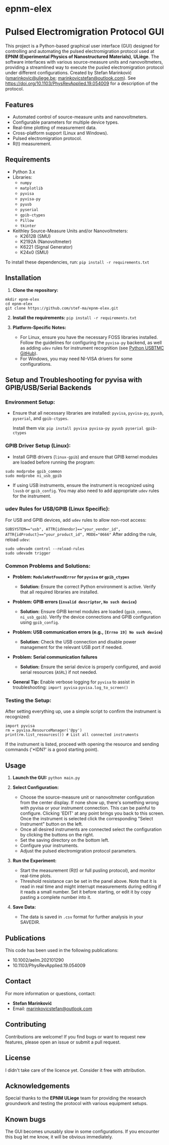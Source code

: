 # epnm-elex

# Pulsed Electromigration Protocol GUI

This project is a Python-based graphical user interface (GUI) designed for controlling and automating the pulsed electromigration protocol used at **EPNM (Experimental Physics of Nanostructured Materials)**, **ULiège**. The software interfaces with various source-measure units and nanovoltmeters, providing a streamlined way to execute the pusled electromigration protocol under different configurations. Created by Stefan Marinković (smarinkovic@uliege.be; marinkovicstefan@outlook.com). See https://doi.org/10.1103/PhysRevApplied.19.054009 for a description of the protocol.

## Features
- Automated control of source-measure units and nanovoltmeters.
- Configurable parameters for multiple device types.
- Real-time plotting of measurement data.
- Cross-platform support (Linux and Windows).
- Pulsed electromigration protocol.
- R(t) measurement.
  
## Requirements
- Python 3.x
- Libraries:
  - `numpy`
  - `matplotlib`
  - `pyvisa`
  - `pyvisa-py`
  - `pyusb`
  - `pyserial`
  - `gpib-ctypes`
  - `Pillow`
  - `tkinter`
- Keithley Source-Measure Units and/or Nanovoltmeters:
  - K2612B (SMU)
  - K2192A (Nanovoltmeter)
  - K6221 (Signal Generator)
  - K24x0 (SMU)

To install these dependencies, run:
```pip install -r requirements.txt```

## Installation
1. **Clone the repository:**
```
mkdir epnm-elex
cd epnm-elex
git clone https://github.com/stef-ma/epnm-elex.git
```
2. **Install the requirements:**
```pip install -r requirements.txt```


3. **Platform-Specific Notes:**
   - For Linux, ensure you have the necessary FOSS libraries installed. Follow the guidelines for configuring the `pyvisa-py` backend, as well as adding `udev` rules for instrument recognition (see [Python USBTMC GitHub](https://github.com/python-ivi/python-usbtmc)).
   - For Windows, you may need NI-VISA drivers for some configurations.

## Setup and Troubleshooting for pyvisa with GPIB/USB/Serial Backends

### Environment Setup:

- Ensure that all necessary libraries are installed: `pyvisa`, `pyvisa-py`, `pyusb`, `pyserial`, and `gpib-ctypes`.
  
  Install them via:
```pip install pyvisa pyvisa-py pyusb pyserial gpib-ctypes```


### GPIB Driver Setup (Linux):

- Install GPIB drivers (`linux-gpib`) and ensure that GPIB kernel modules are loaded before running the program:
```
sudo modprobe gpib_common
sudo modprobe ni_usb_gpib
```
- If using USB instruments, ensure the instrument is recognized using `lsusb` or `gpib_config`. You may also need to add appropriate `udev` rules for the instrument.

### udev Rules for USB/GPIB (Linux Specific):
  
For USB and GPIB devices, add `udev` rules to allow non-root access:

```SUBSYSTEM=="usb", ATTR{idVendor}=="your_vendor_id", ATTR{idProduct}=="your_product_id", MODE="0666"```
After adding the rule, reload `udev`:

```
sudo udevadm control --reload-rules
sudo udevadm trigger
```

### Common Problems and Solutions:

- **Problem: `ModuleNotFoundError` for `pyvisa` or `gpib_ctypes`**
  - **Solution:** Ensure the correct Python environment is active. Verify that all required libraries are installed.

- **Problem: GPIB errors (`invalid descriptor`, `No such device`)**
  - **Solution:** Ensure GPIB kernel modules are loaded (`gpib_common`, `ni_usb_gpib`). Verify the device connections and GPIB configuration using `gpib_config`.

- **Problem: USB communication errors (e.g., `[Errno 19] No such device`)**
  - **Solution:** Check the USB connection and disable power management for the relevant USB port if needed.

- **Problem: Serial communication failures**
  - **Solution:** Ensure the serial device is properly configured, and avoid serial resources (`ASRL`) if not needed.

- **General Tip:** Enable verbose logging for `pyvisa` to assist in troubleshooting:
```import pyvisa``` ```pyvisa.log_to_screen()```

### Testing the Setup:
After setting everything up, use a simple script to confirm the instrument is recognized:

```
import pyvisa
rm = pyvisa.ResourceManager('@py')
print(rm.list_resources()) # List all connected instruments
```

If the instrument is listed, proceed with opening the resource and sending commands ('*IDN?' is a good starting point).

## Usage
1. **Launch the GUI:**
```python main.py```

2. **Select Configuration:**
   - Choose the source-measure unit or nanovoltmeter configuration from the center display. If none show up, there's something wrong with pyvisa or your instrument connection. This can be painful to configure. Clicking 'EDIT' at any point brings you back to this screen. Once the instrument is selected click the corresponding "Select Instrument" button on the left.
   - Once all desired instruments are connected select the configuration by clicking the buttons on the right.
   - Set the saving directory on the bottom left.
   - Configure your instruments.
   - Adjust the pulsed electromigration protocol parameters.

3. **Run the Experiment:**
   - Start the measurement (R(t) or full pusling protocol), and monitor real-time plots.
   - Threshold resistance can be set in the panel above. Note that it is read in real time and might interrupt measurements during editing if it reads a small number. Set it before starting, or edit it by copy pasting a complete number into it.

4. **Save Data:**
   - The data is saved in `.csv` format for further analysis in your SAVEDIR.

## Publications
This code has been used in the following publications:
- 10.1002/aelm.202101290
- 10.1103/PhysRevApplied.19.054009

## Contact
For more information or questions, contact:
- **Stefan Marinković**
- Email: marinkovicstefan@outlook.com

## Contributing
Contributions are welcome! If you find bugs or want to request new features, please open an issue or submit a pull request.

## License
I didn't take care of the licence yet. Consider it free with attribution.

## Acknowledgements
Special thanks to the **EPNM ULiege** team for providing the research groundwork and testing the protocol with various equipment setups.

## Known bugs
The GUI becomes unusably slow in some configurations. If you encounter this bug let me know, it will be obvious immediately.
